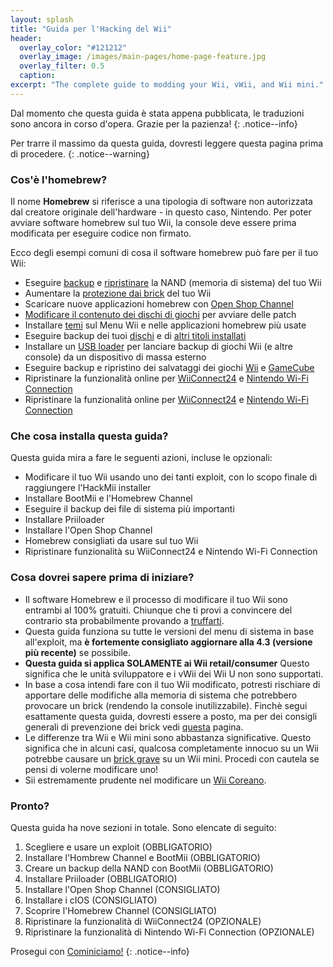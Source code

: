 ```yaml
---
layout: splash
title: "Guida per l'Hacking del Wii"
header:
  overlay_color: "#121212"
  overlay_image: /images/main-pages/home-page-feature.jpg
  overlay_filter: 0.5
  caption:
excerpt: "The complete guide to modding your Wii, vWii, and Wii mini."
---
```


Dal momento che questa guida è stata appena pubblicata, le traduzioni sono ancora in corso d'opera. Grazie per la pazienza!
{: .notice--info}

Per trarre il massimo da questa guida, dovresti leggere questa pagina prima di procedere.
{: .notice--warning}

### Cos'è l'homebrew?

Il nome **Homebrew** si riferisce a una tipologia di software non autorizzata dal creatore originale dell'hardware - in questo caso, Nintendo. Per poter avviare software homebrew sul tuo Wii, la console deve essere prima modificata per eseguire codice non firmato.

Ecco degli esempi comuni di cosa il software homebrew può fare per il tuo Wii:

+ Eseguire [backup](bootmii) e [ripristinare](bootmiirecover) la NAND (memoria di sistema) del tuo Wii
+ Aumentare la [protezione dai brick](priiloader) del tuo Wii
+ Scaricare nuove applicazioni homebrew con [Open Shop Channel](osc)
+ [Modificare il contenuto dei dischi di giochi](https://wiki.hacks.guide/wiki/Wii:Riivolution) per avviare delle patch
+ Installare [temi](themes) sul Menu Wii e nelle applicazioni homebrew più usate
+ Eseguire backup dei tuoi [dischi](dump-games) e di [altri titoli installati](dump-wads)
+ Installare un [USB loader](wii-loaders) per lanciare backup di giochi Wii (e altre console) da un dispositivo di massa esterno
+ Eseguire backup e ripristino dei salvataggi dei giochi [Wii](wii-saves) e [GameCube](gcsaves)
+ Ripristinare la funzionalità online per [WiiConnect24](wiiconnect24) e [Nintendo Wi-Fi Connection](wiimmfi)
+ Ripristinare la funzionalità online per [WiiConnect24](wiiconnect24) e [Nintendo Wi-Fi Connection](wiimmfi)

### Che cosa installa questa guida?

Questa guida mira a fare le seguenti azioni, incluse le opzionali:

+ Modificare il tuo Wii usando uno dei tanti exploit, con lo scopo finale di raggiungere l'HackMii installer
+ Installare BootMii e l'Homebrew Channel
+ Eseguire il backup dei file di sistema più importanti
+ Installare Priiloader
+ Installare l'Open Shop Channel
+ Homebrew consigliati da usare sul tuo Wii
+ Ripristinare funzionalità su WiiConnect24 e Nintendo Wi-Fi Connection

### Cosa dovrei sapere prima di iniziare?

+ Il software Homebrew e il processo di modificare il tuo Wii sono entrambi al 100% gratuiti. Chiunque che ti provi a convincere del contrario sta probabilmente provando a [truffarti](https://hbc.hackmii.com/scam).
+ Questa guida funziona su tutte le versioni del menu di sistema in base all'exploit, ma **è fortemente consigliato aggiornare alla 4.3 (versione più recente)** se possibile.
+ **Questa guida si applica SOLAMENTE ai Wii retail/consumer** Questo significa che le unità sviluppatore e i vWii dei Wii U non sono supportati.
+ In base a cosa intendi fare con il tuo Wii modificato, potresti rischiare di apportare delle modifiche alla memoria di sistema che potrebbero provocare un brick (rendendo la console inutilizzabile). Finchè segui esattamente questa guida, dovresti essere a posto, ma per dei consigli generali di prevenzione dei brick vedi [questa](bricks#brick-prevention) pagina.
+ Le differenze tra Wii e Wii mini sono abbastanza significative. Questo significa che in alcuni casi, qualcosa completamente innocuo su un Wii potrebbe causare un [brick grave](bricks#wi-fi-brick) su un Wii mini. Procedi con cautela se pensi di volerne modificare uno!
+ Sii estremamente prudente nel modificare un [Wii Coreano](bricks#korean-kiierror-003-brick).

### Pronto?

Questa guida ha nove sezioni in totale. Sono elencate di seguito:

1. Scegliere e usare un exploit (OBBLIGATORIO)
1. Installare l'Hombrew Channel e BootMii (OBBLIGATORIO)
1. Creare un backup della NAND con BootMii (OBBLIGATORIO)
1. Installare Priiloader (OBBLIGATORIO)
1. Installare l'Open Shop Channel (CONSIGLIATO)
1. Installare i cIOS (CONSIGLIATO)
1. Scoprire l'Homebrew Channel (CONSIGLIATO)
1. Ripristinare la funzionalità di WiiConnect24 (OPZIONALE)
1. Ripristinare la funzionalità di Nintendo Wi-Fi Connection (OPZIONALE)

Prosegui con [Cominiciamo!](get-started)
{: .notice--info}

